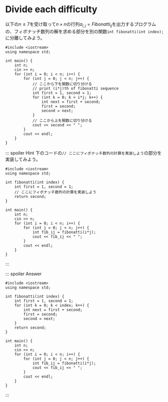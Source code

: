 # Divide each difficulty
以下の$n \leq 7$を受け取って$n \times n$の行列$a_{i,j}=Fibonatti_{ij}$を出力するプログラムの、フィボナッチ数列の解を求める部分を別の関数`int fibonatti(int index);`に分離してみよう。
```cpp:line-numbers
#include <iostream>
using namespace std;

int main() {
    int n;
    cin >> n;
    for (int i = 0; i < n; i++) {
        for (int j = 0; j < n; j++) {
            // ここから下を関数に切り分ける
            // print (i*j)th of fibonatti sequence
            int first = 1, second = 1;
            for (int k = 0; k < i*j; k++) {
                int next = first + second;
                first = second;
                second = next;
            }
            // ここから上を関数に切り分ける
            cout << second << " ";
        }
        cout << endl;
    }
}
```

::: spoiler Hint
下のコードの`// ここにフィボナッチ数列の計算を実装しよう`の部分を実装してみよう。
```cpp:line-numbers
#include <iostream>
using namespace std;

int fibonatti(int index) {
    int first = 1, second = 1;
    // ここにフィボナッチ数列の計算を実装しよう
    return second;
}

int main() {
    int n;
    cin >> n;
    for (int i = 0; i < n; i++) {
        for (int j = 0; j < n; j++) {
            int fib_ij = fibonatti(i*j);
            cout << fib_ij << " ";
        }
        cout << endl;
    }
}
```
:::

::: spoiler Answer

```cpp:line-numbers
#include <iostream>
using namespace std;

int fibonatti(int index) {
    int first = 1, second = 1;
    for (int k = 0; k < index; k++) {
        int next = first + second;
        first = second;
        second = next;
    }
    return second;
}

int main() {
    int n;
    cin >> n;
    for (int i = 0; i < n; i++) {
        for (int j = 0; j < n; j++) {
            int fib_ij = fibonatti(i*j);
            cout << fib_ij << " ";
        }
        cout << endl;
    }
}
```

:::